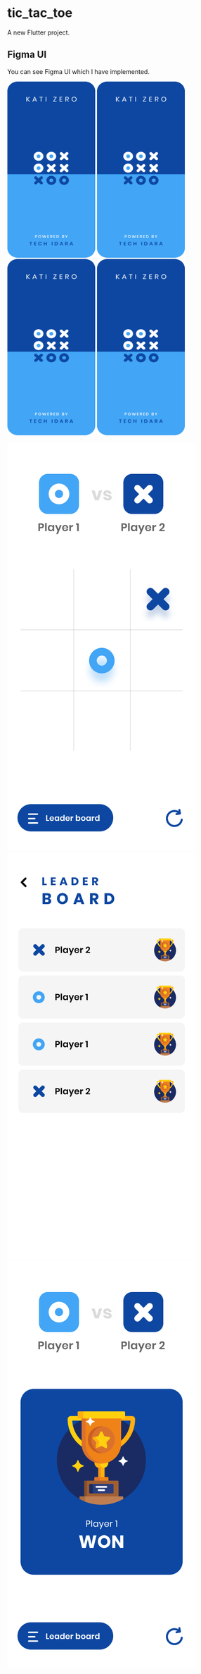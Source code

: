 # tic_tac_toe
A new Flutter project.

## Figma UI
You can see Figma UI which I have implemented.

<img src="https://github.com/MuhammadJamalAshrafi/tic_tac_toe/blob/main/assets/images/Splash.png" width="200" height="400">
<img src="https://github.com/MuhammadJamalAshrafi/tic_tac_toe/blob/main/assets/images/Splash.png" width="200" height="400">
<img src="https://github.com/MuhammadJamalAshrafi/tic_tac_toe/blob/main/assets/images/Splash.png" width="200" height="400">
<img src="https://github.com/MuhammadJamalAshrafi/tic_tac_toe/blob/main/assets/images/Splash.png" width="200" height="400">

![alt text](https://github.com/MuhammadJamalAshrafi/tic_tac_toe/blob/main/assets/images/home.png)
![alt text](https://github.com/MuhammadJamalAshrafi/tic_tac_toe/blob/main/assets/images/leaderboard.png)
![alt text](https://github.com/MuhammadJamalAshrafi/tic_tac_toe/blob/main/assets/images/wining.png)
